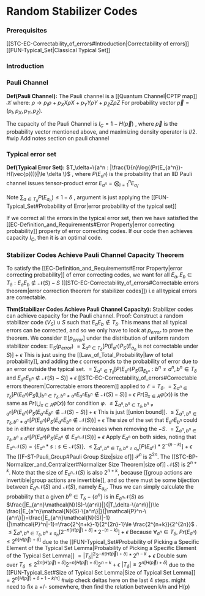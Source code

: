 # Random Stabilizer Codes
### Prerequisites
[[STC-EC-Correctability_of_errors#Introduction|Correctability of errors]]
[[FUN-Typical_Set|Classical Typical Set]]

### Introduction

### Pauli Channel
**Def(Pauli Channel):** The Pauli channel is a [[Quantum Channel|CPTP map]] $\mathcal{K}$ where:
	$\rho\to p_I\rho+p_XX\rho X+p_Y Y\rho Y + p_Z Z \rho Z$
	For probability vector $\vec{p}=(p_I,p_X,p_Y,p_Z)$.

The capacity of the Pauli Channel is $I_C= 1-H(\vec{p})$ , where $\vec{p}$ is the probability vector mentioned above, and maximizing density operator is $I/2$.
#wip Add notes section on pauli channel

### Typical error set
**Def(Typical Error Set):** $T_\delta=\{a^n : |\frac{1}{n}\log{(Pr(E_{a^n})-H(\vec{p}))}|\le \delta \}$ , where $P(E_{a^n})$ is the probability that an IID Pauli channel issues tensor-product error $E_{a^n}=\bigotimes_{i=1}^{n}E_{a_i}$.

Note $\sum_{a\in T_\delta}{P(E_{a_n})} \le1-\delta$ , argument is just applying the [[FUN-Typical_Set#Probability of Error|error probability of the typical set]]

If we correct all the errors in the typical error set, then we have satisfied the [[EC-Definition_and_Requirements#Error Property|error correcting probability]] property of error correcting codes. If our code then achieves capacity $I_C$, then it is an optimal code.

### Stabilizer Codes Achieve Pauli Channel Capacity Theorem 
To satisfy the [[EC-Definition_and_Requirements#Error Property|error correcting probability]] of error correcting codes, we want for all $E_a, E_b \in T_\delta: E_a E_b \notin \mathcal{N}(S)-S$ ([[STC-EC-Correctability_of_errors#Correctable errors theorem|error correction theorem for stabilizer codes]]) i.e all typical errors are correctable.

**Thm(Stabilizer Codes Achieve Pauli Channel Capacity):** Stabilizer codes can achieve capacity for the Pauli channel.
	Proof: Construct a random stabilizer code $(V_S)\cup S$ such that $E_a E_b \notin T_\delta$. This means that all typical errors can be corrected, and so we only have to look at $p_{error}$ to prove the theorem. We consider $\mathbb{E}[p_{error}]$ under the distribution of uniform random stabilizer codes:
	$\mathbb{E}_S(p_{error})$
		$=\sum_{a^n \in T_\delta}{[P(E_{a^n})P_S(E_{a_n} \text{ is not correctable under } S)}]+\epsilon$ 
			This is just using the [[Law_of_Total_Probability|law of total probability]], and adding the $\epsilon$ corresponds to the probability of error due to an error outside the typical set.
		$=\sum_{a^n\in T_\delta}[P(E_{a^n})P_S(\exists_{E_{b^n}} : b^n \ne a^n, b^n \in T_\delta \text{ and } E_{a^n}E_{b^n} \notin \mathcal{N}(S)-S )] + \epsilon$ 
			[[STC-EC-Correctability_of_errors#Correctable errors theorem|Correctable errors theorem]] applied to $\mathcal{E}=T_\delta$.
		$=\sum_{a^n\in T_\delta}[P(E_{a^n})P_S(\bigcup_{b^n \in T_\delta, b^n\ne a^n}  E_{a^n}E_{b^n} \notin \mathcal{N}(S)-S )] + \epsilon$
			 $Pr(\exists_{x\in A} \varphi(x))$ is the same as $Pr(\bigcup_{x\in A} \varphi(x))$ for condition $\varphi$.
		$\le \sum_{a^n,b^n \in T_\delta, b^n \ne a^n} [P(E_{a^n})P_S( E_{a^n}E_{b^n} \notin \mathcal{N}(S)-S )] + \epsilon$
			This is just [[union bound]].
		$\le \sum_{a^n,b^n \in T_\delta, b^n \ne a^n} [P(E_{a^n})P_S( E_{a^n}E_{b^n} \notin \mathcal{N}(S))] + \epsilon$
			The size of the set that $E_{a^n} E_{b^n}$ could be in either stays the same or increases when removing the $-S$.
		$= \sum_{a^n,b^n \in T_\delta, b^n \ne a^n} [P(E_{a^n})P_S( E_{b^n} \notin E_{a^n}\mathcal{N}(S))] + \epsilon$
			Apply $E_{a^n}$ on both sides, noting that $E_{a^n}\mathcal{N}(S)=\{E_{a^n} * s : s \in \mathcal{N}(S)\}$.
		$\le \sum_{a^n,b^n \in T_\delta, b^n \ne a_n} [P(E_{a^n})*2^{-(n-k)} ]+\epsilon$
			The [[F-ST-Pauli_Group#Pauli Group Size|size of]] $\mathcal{P}^n$ is $2^{2n}$. 
			The [[STC-BP-Normalizer_and_Centralizer#Normalizer Size Theorem|size of]] $\mathcal{N}(S)$ is $2^{n+k}$.
			Note that the size of $E_{a^n}\mathcal{N}(S)$ is also $2^{n+k}$, because [[group actions are invertible|group actions are invertible]], and so there must be some bijection between $E_{a^n}\mathcal{N}(S)$ and $\mathcal{N}(S)$, namely $E_{a_n}$.
			Thus we can simply calculate the probability that a given $b^n\in T_\delta-\{a^n\}$ is in $E_{a^n}\mathcal{N}(S)$ as $\frac{|E_{a^n}\mathcal{N}(S)-\{a^n\}|}{|T_\delta-\{a^n\}|}\le \frac{|E_{a^n}\mathcal{N}(S)-\{a^n\}|}{|\mathcal{P}^n-\{a^n\}|}=\frac{|E_{a^n}\mathcal{N}(S)|-1}{|\mathcal{P}^n|-1}=\frac{2^{n+k}-1}{2^{2n}-1}\le \frac{2^{n+k}}{2^{2n}}$ .
		$\le \sum_{a^n,b^n \in T_\delta, b^n \ne a_n} [2^{-n[H(\vec p)+\delta]}*2^{-(n-k)} ]+\epsilon$
			Because $\forall_{a^n} \in T_\delta$, $Pr(E_{a^n})\le 2^{n[H(\vec p)+\delta]}$ due to the [[FUN-Typical_Set#Probability of Picking a Specific Element of the Typical Set Lemma|Probability of Picking a Specific Element of the Typical Set Lemma]]
		$= |T_\delta|^2 2^{-n[H(\vec p)+\delta]} * 2^{n-k}+\epsilon$
			Double sum over $T_\delta$
		$\le 2^{2n[H(\vec p)+\delta]} 2^{-n[H(\vec p)+\delta]}2^{n-k} + \epsilon$ 
			$|T_\delta| \le 2^{n[H(\vec p)+\delta]}$ due to the [[FUN-Typical_Set#Size of Typical Set Lemma|Size of Typical Set Lemma]]
		$=2^{n[H(\vec p)+\delta + 1 - k/n]}$ 
	#wip check deltas here on the last 4 steps. might need to fix a +/- somewhere, then find the relation between k/n and H(p)

